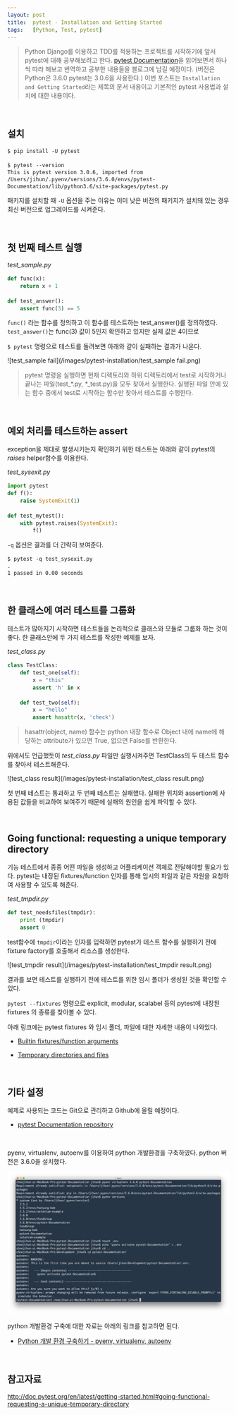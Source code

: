 ```yaml
---
layout: post
title:  pytest - Installation and Getting Started
tags:   [Python, Test, pytest]
---
```


> Python Django를 이용하고 TDD를 적용하는 프로젝트를 시작하기에 앞서 pytest에 대해 공부해보려고 한다. [pytest Documentation](http://doc.pytest.org/en/latest/contents.html)을 읽어보면서 하나씩 따라 해보고 번역하고 공부한 내용들을 블로그에 남길 예정이다. (버전은 Python은 3.6.0 pytest는 3.0.6을 사용한다.)
이번 포스트는 `Installation and Getting Started`라는 제목의 문서 내용이고 기본적인 pytest 사용법과 설치에 대한 내용이다.

<br/>  

## 설치     

```
$ pip install -U pytest

$ pytest --version
This is pytest version 3.0.6, imported from /Users/jihun/.pyenv/versions/3.6.0/envs/pytest-Documentation/lib/python3.6/site-packages/pytest.py
```  

패키지를 설치할 때 `-U` 옵션을 주는 이유는 이미 낮은 버전의 패키지가 설치돼 있는 경우 최신 버전으로 업그레이드를 시켜준다.  

<br/>  

## 첫 번째 테스트 실행    

_test_sample.py_  

```python
def func(x):
    return x + 1

def test_answer():
    assert func(3) == 5
```  

`func()` 라는 함수를 정의하고 이 함수를 테스트하는 test_answer()를 정의하였다.  
`test_answer()`는 func(3) 값이 5인지 확인하고 있지만 실제 값은 4이므로

`$ pytest` 명령으로 테스트를 돌려보면 아래와 같이 실패하는 결과가 나온다.  

![test_sample fail](/images/pytest-installation/test_sample fail.png)  

> pytest 명령을 실행하면 현재 디렉토리와 하위 디렉토리에서 test로 시작하거나 끝나는 파일(test_*.py, *_test.py)을 모두 찾아서 실행한다. 실행된 파일 안에 있는 함수 중에서 test로 시작하는 함수만 찾아서 테스트를 수행한다.   

<br/>  

## 예외 처리를 테스트하는 assert     

exception을 제대로 발생시키는지 확인하기 위한 테스트는 아래와 같이 pytest의 _raises_ helper함수를 이용한다.  

_test_sysexit.py_  

```python
import pytest
def f():
    raise SystemExit(1)

def test_mytest():
    with pytest.raises(SystemExit):
        f()
```  

`-q` 옵션은 결과를 더 간략히 보여준다.  

```
$ pytest -q test_sysexit.py
.
1 passed in 0.00 seconds
```  

<br/>  

## 한 클래스에 여러 테스트를 그룹화    

테스트가 많아지기 시작하면 테스트들을 논리적으로 클래스와 모듈로 그룹화 하는 것이 좋다. 한 클래스안에 두 가지 테스트를 작성한 예제를 보자.  

_test_class.py_  

```python
class TestClass:
    def test_one(self):
        x = "this"
        assert 'h' in x

    def test_two(self):
        x = "hello"
        assert hasattr(x, 'check')
```  

> hasattr(object, name) 함수는 python 내장 함수로 Object 내에 name에 해당하는 attribute가 있으면 True, 없으면 False를 반환한다.  

위에서도 언급했듯이 _test_class.py_ 파일만 실행시켜주면 TestClass의 두 테스트 함수를 찾아서 테스트해준다.  

![test_class result](/images/pytest-installation/test_class result.png)  

첫 번째 테스트는 통과하고 두 번째 테스트는 실패했다. 실패한 위치와 assertion에 사용된 값들을 비교하여 보여주기 때문에 실패의 원인을 쉽게 파악할 수 있다.  

<br/>  

## Going functional: requesting a unique temporary directory   

기능 테스트에서 종종 어떤 파일을 생성하고 어플리케이션 객체로 전달해야할 필요가 있다. pytest는 내장된 fixtures/function 인자를 통해 임시의 파일과 같은 자원을 요청하여 사용할 수 있도록 해준다.

_test_tmpdir.py_  

```python
def test_needsfiles(tmpdir):
    print (tmpdir)
    assert 0
```  

test함수에 `tmpdir`이라는 인자를 입력하면 pytest가 테스트 함수를 실행하기 전에 fixture factory를 호출해서 리소스를 생성한다.  

![test_tmpdir result](/images/pytest-installation/test_tmpdir result.png)  

결과를 보면 테스트를 실행하기 전에 테스트를 위한 임시 폴더가 생성된 것을 확인할 수 있다.       

`pytest --fixtures` 명령으로 explicit, modular, scalabel 등의 pytest에 내장된 fixtures 의 종류를 찾아볼 수 있다.  

아래 링크에는 pytest fixtures 와 임시 폴더, 파일에 대한 자세한 내용이 나와있다.  

- [Builtin fixtures/function arguments](http://doc.pytest.org/en/latest/builtin.html#builtinfixtures)  

- [Temporary directories and files](http://doc.pytest.org/en/latest/tmpdir.html#tmpdir-handling)  

<br/>  

## 기타 설정  

예제로 사용되는 코드는 Git으로 관리하고 Github에 올릴 예정이다.  

- [pytest Documentation repository](https://github.com/cjh5414/pytest-Documentation)   

<br/>  

pyenv, virtualenv, autoenv를 이용하여 python 개발환경을 구축하였다. python 버전은 3.6.0을 설치했다.  

![pyenv](/images/pytest-installation/pyenv.png)  

python 개발환경 구축에 대한 자료는 아래의 링크를 참고하면 된다.  

- [Python 개발 환경 구축하기 - pyenv, virtualenv, autoenv](https://cjh5414.github.io/python-%EA%B0%9C%EB%B0%9C%ED%99%98%EA%B2%BD%EA%B5%AC%EC%B6%95/)  

<br/>  

## 참고자료  

<http://doc.pytest.org/en/latest/getting-started.html#going-functional-requesting-a-unique-temporary-directory>  
